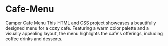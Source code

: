 # Cafe-Menu
Camper Cafe Menu  This HTML and CSS project showcases a beautifully designed menu for a cozy cafe. Featuring a warm color palette and a visually appealing layout, the menu highlights the cafe's offerings, including coffee drinks and desserts.
